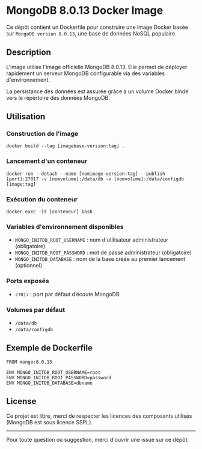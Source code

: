 # MongoDB 8.0.13 Docker Image

Ce dépôt contient un Dockerfile pour construire une image Docker basée sur `MongoDB version 8.0.13`, une base de données NoSQL populaire.

## Description

L'image utilise l'image officielle MongoDB 8.0.13. Elle permet de déployer rapidement un serveur MongoDB configurable via des variables d'environnement.

La persistance des données est assurée grâce à un volume Docker bindé vers le répertoire des données MongoDB.

## Utilisation

### Construction de l'image

```
docker build --tag [imagebase-version:tag] . 
```

### Lancement d'un conteneur

```
docker run --detach --name [nomimage-version:tag] --publish [port]:27017 -v [nomvolume]:/data/db -v [nomvolume]:/data/configdb [image:tag]
```

### Exécution du conteneur

```
docker exec -it [conteneur] bash
```

### Variables d'environnement disponibles

- `MONGO_INITDB_ROOT_USERNAME` : nom d'utilisateur administrateur (obligatoire)
- `MONGO_INITDB_ROOT_PASSWORD` : mot de passe administrateur (obligatoire)
- `MONGO_INITDB_DATABASE` : nom de la base créée au premier lancement (optionnel)

### Ports exposés

- `27017` : port par défaut d’écoute MongoDB

### Volumes par défaut

- `/data/db`
- `/data/configdb`

## Exemple de Dockerfile

```
FROM mongo:8.0.13

ENV MONGO_INITDB_ROOT_USERNAME=root
ENV MONGO_INITDB_ROOT_PASSWORD=password
ENV MONGO_INITDB_DATABASE=dbname
```

## License

Ce projet est libre, merci de respecter les licences des composants utilisés (MongoDB est sous licence SSPL).

---

Pour toute question ou suggestion, merci d'ouvrir une issue sur ce dépôt.